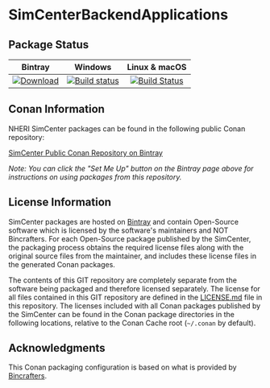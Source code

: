 # SimCenterBackendApplications

## Package Status

| Bintray | Windows | Linux & macOS |
|:--------:|:---------:|:-----------------:|
|[ ![Download](https://api.bintray.com/packages/nheri-simcenter/simcenter/SimCenterBackendApplications%3Asimcenter/images/download.svg) ](https://bintray.com/nheri-simcenter/simcenter/SimCenterBackendApplications%3Asimcenter/_latestVersion)|[![Build status](https://ci.appveyor.com/api/projects/status/3ra3stjkxvh5xy9i?svg=true)](https://ci.appveyor.com/project/shellshocked2003/simcenterbackendapplications)|[![Build Status](https://travis-ci.org/shellshocked2003/SimCenterBackendApplications.svg?branch=master)](https://travis-ci.org/shellshocked2003/SimCenterBackendApplications)|

## Conan Information

NHERI SimCenter packages can be found in the following public Conan
repository:

[SimCenter Public Conan Repository on
Bintray](https://bintray.com/nheri-simcenter/simcenter)

*Note: You can click the "Set Me Up" button on the Bintray page above
 for instructions on using packages from this repository.*

## License Information

SimCenter packages are hosted on [Bintray](https://bintray.com) and
contain Open-Source software which is licensed by the software's
maintainers and NOT Bincrafters.  For each Open-Source package
published by the SimCenter, the packaging process obtains the required
license files along with the original source files from the
maintainer, and includes these license files in the generated Conan
packages.

The contents of this GIT repository are completely separate from the
software being packaged and therefore licensed separately.  The
license for all files contained in this GIT repository are defined in
the [LICENSE.md](LICENSE.md) file in this repository.  The licenses
included with all Conan packages published by the SimCenter can be found
in the Conan package directories in the following locations, relative
to the Conan Cache root (`~/.conan` by default).

## Acknowledgments

This Conan packaging configuration is based on what is provided by [Bincrafters](https://github.com/bincrafters/templates).
